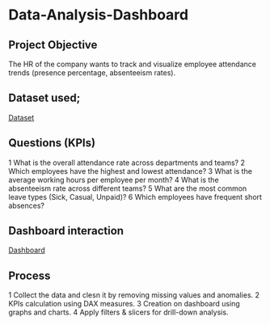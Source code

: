 # Data-Analysis-Dashboard
## Project Objective
 The HR of the company wants to track and visualize employee attendance trends (presence percentage, absenteeism rates).
## Dataset used;
<a href="https://github.com/manyabansal406/Data-Analysis-Dashboard/blob/main/Attendance%20Sheet%202022-2023_Masked%20(1).xlsx">Dataset</a>
## Questions (KPIs)
1 What is the overall attendance rate across departments and teams?
2 Which employees have the highest and lowest attendance?
3 What is the average working hours per employee per month?
4 What is the absenteeism rate across different teams?
5 What are the most common leave types (Sick, Casual, Unpaid)?
6 Which employees have frequent short absences?  

## Dashboard interaction
<a href ="https://github.com/manyabansal406/Data-Analysis-Dashboard/blob/main/HR-Analysis%20Dashboard.PNG">Dashboard</a>

## Process
1 Collect the data and clesn it by removing missing values and anomalies.
2 KPIs calculation using DAX measures.
3 Creation on dashboard using graphs and charts.
4 Apply filters & slicers for drill-down analysis.



